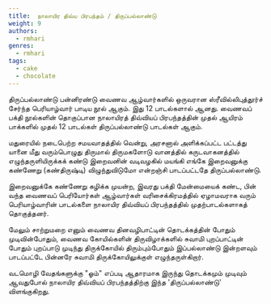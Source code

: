 ```yaml
---
title: 	நாலாயிர திவ்ய பிரபந்தம் / திருப்பல்லாண்டு
weight: 9
authors:
  - rmhari
genres:
  - rmhari 
tags:
  - cake
  - chocolate
---
```


திருப்பல்லாண்டு பன்னிரண்டு வைணவ ஆழ்வார்களில் ஒருவரான ஸ்ரீவில்லிபுத்தூர்ச் சேர்ந்த பெரியாழ்வார் பாடிய நூல் ஆகும். இது 12 பாடல்களால் ஆனது. வைணவப் பக்தி நூல்களின் தொகுப்பான நாலாயிரத் திவ்வியப் பிரபந்தத்தின் முதல் ஆயிரம் பாக்களில் முதல் 12 பாடல்கள் திருப்பல்லாண்டு பாடல்கள் ஆகும்.

மதுரையில் நடைபெற்ற சமயவாதத்தில் வென்று, அரசனால் அளிக்கப்பட்ட பட்டத்து யானை மீது வரும்பொழுது திருமால் திருமகளோடு வானத்தில் கருடவாகனத்தில் எழுந்தருளியிருக்கக் கண்டு இறைவனின் வடிவழகில் மயங்கி எங்கே இறைவனுக்கு கண்ணேறு (கண்திருஷ்டி) விழுந்துவிடுமோ என்றஞ்சி பாடப்பட்டதே திருப்பல்லாண்டு.

இறைவனுக்கே கண்ணேறு கழிக்க முயன்ற, இவரது பக்தி மேன்மையைக் கண்ட, பின் வந்த வைணவப் பெரியோர்கள் ஆழ்வார்கள் வரிசைக்கிரமத்தில் ஏழாமவராக வரும் பெரியாழ்வாரின் பாடல்களை நாலாயிர திவ்வியப் பிரபந்தத்தில் முதற்பாடல்களாகத் தொகுத்தனர்.

மேலும் சாற்றுமறை எனும் வைணவ தினவழிபாட்டின் தொடக்கத்தின் போதும் முடிவின்போதும், வைணவ கோயில்களின் திருவிழாக்களில் சுவாமி புறப்பாட்டின் போதும் புறப்பாடு முடிந்து திருக்கோயில் திரும்பும்போதும் இப்பல்லாண்டு இன்றளவும் பாடப்பட்டே பின்னரே சுவாமி திருக்கோயிலுக்குள் எழுந்தருள்கிறார்.

வடமொழி வேதங்களுக்கு "ஓம்" எப்படி ஆதாரமாக இருந்து தொடக்கமும் முடிவும் ஆவதுபோல் நாலாயிர திவ்வியப் பிரபந்தத்திற்கு இந்த 'திருப்பல்லாண்டு' விளங்குகிறது.